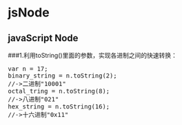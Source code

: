 # jsNode
## javaScript Node

###1.利用toString()里面的参数，实现各进制之间的快速转换：
<pre>
var n = 17;
binary_string = n.toString(2);
//->二进制"10001"
octal_tring = n.toString(8);
//->八进制"021"
hex_string = n.toString(16);
//->十六进制"0x11"
</pre>

